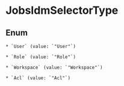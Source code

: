 
# JobsIdmSelectorType

## Enum


    * `User` (value: `"User"`)

    * `Role` (value: `"Role"`)

    * `Workspace` (value: `"Workspace"`)

    * `Acl` (value: `"Acl"`)
